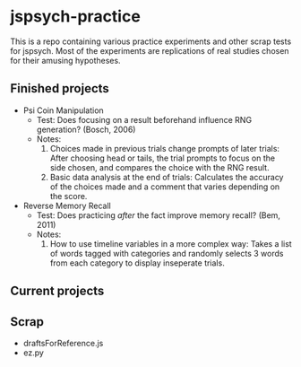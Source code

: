 # jspsych-practice
This is a repo containing various practice experiments and other scrap tests for jspsych. Most of the experiments are replications of real studies chosen for their amusing hypotheses.

## Finished projects
* Psi Coin Manipulation
    * Test: Does focusing on a result beforehand influence RNG generation? (Bosch, 2006)
    * Notes:
      1. Choices made in previous trials change prompts of later trials: After choosing head or tails, the trial prompts to focus on the side chosen, and compares the choice with the RNG result.
      2. Basic data analysis at the end of trials: Calculates the accuracy of the choices made and a comment that varies depending on the score.
* Reverse Memory Recall
   * Test: Does practicing _after_ the fact improve memory recall? (Bem, 2011)
   * Notes:
      1. How to use timeline variables in a more complex way: Takes a list of words tagged with categories and randomly selects 3 words from each category to display inseperate trials.

## Current projects

## Scrap
* draftsForReference.js
* ez.py
